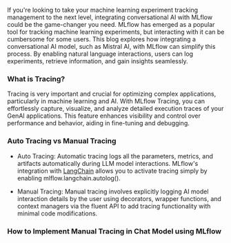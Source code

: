 

If you're looking to take your machine learning experiment tracking management to the next level, integrating conversational AI with MLflow could be the game-changer you need. MLflow has emerged as a popular tool for tracking machine learning experiments, but interacting with it can be cumbersome for some users. This blog explores how integrating a conversational AI model, such as Mistral AI, with MLflow can simplify this process. By enabling natural language interactions, users can log experiments, retrieve information, and gain insights seamlessly.


### What is Tracing?

Tracing is very important and crucial for optimizing complex applications, particularly in machine learning and AI. With MLflow Tracing, you can effortlessly capture, visualize, and analyze detailed execution traces of your GenAI applications. This feature enhances visibility and control over performance and behavior, aiding in fine-tuning and debugging.

### Auto Tracing vs Manual Tracing
- Auto Tracing: Automatic tracing logs all the parameters, metrics, and artifacts automatically during LLM model interactions. MLflow's integration with [LangChain](https://www.langchain.com/) allows you to activate tracing simply by enabling mlflow.langchain.autolog().

- Manual Tracing: Manual tracing involves explicitly logging AI model interaction details by the user using decorators, wrapper functions, and context managers via the fluent API to add tracing functionality with minimal code modifications.

### How to Implement Manual Tracing in Chat Model using MLflow
```




```


